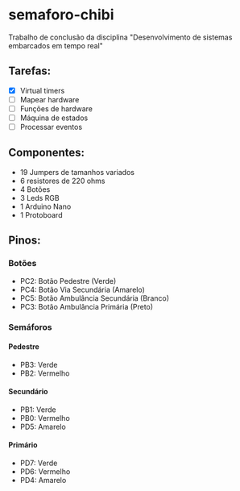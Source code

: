 # semaforo-chibi
Trabalho de conclusão da disciplina "Desenvolvimento de sistemas embarcados em tempo real"


## Tarefas:

- [x] Virtual timers
- [ ] Mapear hardware
- [ ] Funções de hardware
- [ ] Máquina de estados
- [ ] Processar eventos

## Componentes:

- 19 Jumpers de tamanhos variados
- 6 resistores de 220 ohms
- 4 Botões
- 3 Leds RGB
- 1 Arduino Nano
- 1 Protoboard

## Pinos:

### Botões
- PC2: Botão Pedestre (Verde)
- PC4: Botão Via Secundária (Amarelo)
- PC5: Botão Ambulância Secundária (Branco)
- PC3: Botão Ambulância Primária (Preto)

### Semáforos
#### Pedestre
- PB3: Verde
- PB2: Vermelho
#### Secundário
- PB1: Verde
- PB0: Vermelho
- PD5: Amarelo
#### Primário
- PD7: Verde
- PD6: Vermelho
- PD4: Amarelo